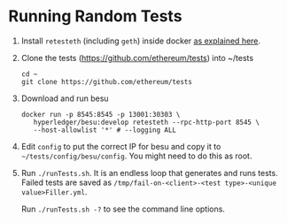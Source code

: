 # Running Random Tests

1. Install `retesteth` (including `geth`) inside docker
   [as explained here](https://ethereum-tests.readthedocs.io/en/latest/retesteth-tutorial.html#retesteth-in-a-docker-container).

1. Clone the tests (https://github.com/ethereum/tests) into ~/tests
   ```
   cd ~
   git clone https://github.com/ethereum/tests
   ```

1. Download and run besu
   ```
   docker run -p 8545:8545 -p 13001:30303 \
      hyperledger/besu:develop retesteth --rpc-http-port 8545 \
      --host-allowlist '*' # --logging ALL
   ```

1. Edit `config` to put the correct IP for besu and copy it to
   `~/tests/config/besu/config`. You might need to do this as root.

1. Run `./runTests.sh`. It is an endless loop that generates and runs
   tests. Failed tests are saved as
   `/tmp/fail-on-<client>-<test type>-<unique value>Filler.yml`.

   Run `./runTests.sh -?` to see the command line options.
